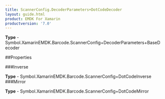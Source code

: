 ```yaml
---
title: ScannerConfig.DecoderParameters+DotCodeDecoder
layout: guide.html
product: EMDK For Xamarin 
productversion: '7.0' 
---
```


    

**Type** - Symbol.XamarinEMDK.Barcode.ScannerConfig+DecoderParameters+BaseDecoder

##Properties

###Inverse

        

**Type** - Symbol.XamarinEMDK.Barcode.ScannerConfig+DotCodeInverse
###Mirror

        

**Type** - Symbol.XamarinEMDK.Barcode.ScannerConfig+DotCodeMirror
